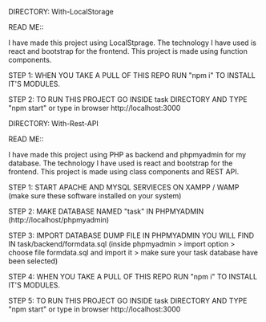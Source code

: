 DIRECTORY: With-LocalStorage

READ ME::

I have made this project using LocalStprage. The technology I have used is react and bootstrap for the frontend. This project is made using function components.

STEP 1: WHEN YOU TAKE A PULL OF THIS REPO RUN "npm i" TO INSTALL IT'S MODULES.

STEP 2: TO RUN THIS PROJECT GO INSIDE task DIRECTORY AND TYPE "npm start" or type in browser http://localhost:3000



DIRECTORY: With-Rest-API

READ ME::

I have made this project using PHP as backend and phpmyadmin for my database. The technology I have used  is react and bootstrap for the frontend. This project is made using class components and REST API.

STEP 1: START APACHE AND MYSQL SERVIECES ON XAMPP / WAMP (make sure these software installed on your system)

STEP 2: MAKE DATABASE NAMED "task" IN PHPMYADMIN (http://localhost/phpmyadmin)

STEP 3: IMPORT DATABASE DUMP FILE IN PHPMYADMIN YOU WILL FIND IN task/backend/formdata.sql (inside phpmyadmin > import option > choose file formdata.sql and import it > make sure your task database have been selected)

STEP 4: WHEN YOU TAKE A PULL OF THIS REPO RUN "npm i" TO INSTALL IT'S MODULES.

STEP 5: TO RUN THIS PROJECT GO INSIDE task DIRECTORY AND TYPE "npm start" or type in browser http://localhost:3000

